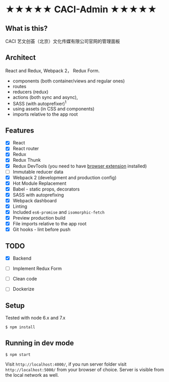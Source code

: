# ★★★★★ CACI-Admin ★★★★★

## What is this?

CACI 艺文创荟（北京）文化传媒有限公司官网的管理面板

## Architect
React and Redux, Webpack 2， Redux Form. 

- components (both container/views and regular ones)
- routes
- reducers (redux)
- actions (both sync and async),
- SASS (with autoprefixer)<sup>1</sup>
- using assets (in CSS and components)
- imports relative to the app root


## Features

- [x] React
- [x] React router
- [x] Redux
- [x] Redux Thunk
- [x] Redux DevTools (you need to have [browser extension](https://github.com/zalmoxisus/redux-devtools-extension) installed)
- [ ] Immutable reducer data
- [x] Webpack 2 (development and production config)
- [x] Hot Module Replacement
- [x] Babel - static props, decorators
- [x] SASS with autoprefixing
- [x] Webpack dashboard
- [x] Linting
- [x] Included `es6-promise` and `isomorphic-fetch`
- [x] Preview production build
- [x] File imports relative to the app root
- [x] Git hooks - lint before push

## TODO
- [x] Backend
- [ ] Implement Redux Form 
- [ ] Clean code 
- [ ] Dockerize


## Setup

Tested with node 6.x and 7.x

```
$ npm install
```

## Running in dev mode

```
$ npm start
```

Visit `http://localhost:4000/`, if you run server folder visit `http://localhost:5000/`  from your browser of choice.
Server is visible from the local network as well.